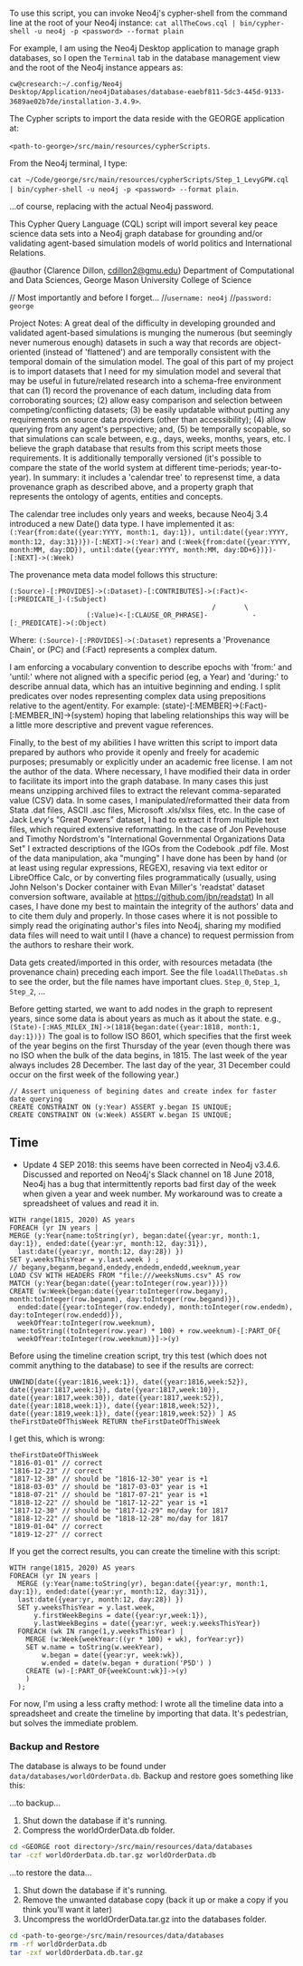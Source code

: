 To use this script, you can invoke Neo4j's cypher-shell from the command line at the root of your Neo4j instance:
`cat allTheCows.cql | bin/cypher-shell -u neo4j -p <password> --format plain`

For example, I am using the Neo4j Desktop application to manage graph databases, so I open the `Terminal` tab in the 
database management view and the root of the Neo4j instance appears as: 

`cw@cresearch:~/.config/Neo4j Desktop/Application/neo4jDatabases/database-eaebf811-5dc3-445d-9133-3689ae02b7de/installation-3.4.9>`. 

The Cypher scripts to import the data reside with the GEORGE application at: 

`<path-to-george>/src/main/resources/cypherScripts`.

From the Neo4j terminal, I type: 

`cat ~/Code/george/src/main/resources/cypherScripts/Step_1_LevyGPW.cql | bin/cypher-shell -u neo4j -p <password> --format plain`.

...of course, replacing <password> with the actual Neo4j password.

This Cypher Query Language (CQL) script will import several key peace science data sets into a Neo4j graph database for grounding and/or validating agent-based simulation models of world politics and International Relations.

@author {Clarence Dillon, cdillon2@gmu.edu}
Department of Computational and Data Sciences, George Mason University College of Science

// Most importantly and before I forget...
//`username: neo4j`
//`password: george`

Project Notes: A great deal of the difficulty in developing grounded and validated agent-based simulations is munging the numerous (but seemingly never numerous enough) datasets in such a way that records are object-oriented (instead of 'flattened') and are temporally consistent with the temporal domain of the simulation model. The goal of this part of my project is to import datasets that I need for my simulation model and several that may be useful in future/related research into a schema-free environment that can (1) record the provenance of each datum, including data from corroborating sources; (2) allow easy comparison and selection between competing/conflicting datasets; (3) be 
easily updatable without putting any requirements on source data providers (other than accessibility); (4) allow querying from any agent's perspective; and, (5) be temporally scopable, so that simulations can scale between, e.g., days, weeks, months, years, etc. I believe the graph database that results from this script meets those requirements. 
It is additionally temporally versioned (it's possible to compare the state of the world system at different time-periods; year-to-year). In summary: it includes a 'calendar tree' to represenst time, a data provenance graph as described above, and a property graph that represents the ontology of agents, entities and concepts. 

The calendar tree includes only years and weeks, because Neo4j 3.4 introduced a new Date() data type. I have implemented it as: 
`(:Year{from:date({year:YYYY, month:1, day:1}), until:date({year:YYYY, month:12, day:31})})-[:NEXT]->(:Year)` 
and
`(:Week{from:date({year:YYYY, month:MM, day:DD}), until:date({year:YYYY, month:MM, day:DD+6})})-[:NEXT]->(:Week)`

The provenance meta data model follows this structure:

```
(:Source)-[:PROVIDES]->(:Dataset)-[:CONTRIBUTES]->(:Fact)<-[:PREDICATE_]-(:Subject)
                                                  /       \
                   (:Value)<-[:CLAUSE_OR_PHRASE]-           -[:_PREDICATE]->(:Object)
```
                     
Where: `(:Source)-[:PROVIDES]->(:Dataset)` represents a 'Provenance Chain', or (PC) and (:Fact) represents a complex datum. 

I am enforcing a vocabulary convention to describe epochs with 'from:' and 'until:' where not aligned with a specific period (eg, a Year) and 'during:' to describe annual data, which has an intuitive beginning and ending. I split predicates over nodes representing complex data using prepositions relative to the agent/entity. 
For example: (state)-[:MEMBER]->(:Fact)-[:MEMBER_IN]->(system) hoping that labeling relationships this way will be a little more descriptive and prevent vague references. 



Finally, to the best of my abilities I have written this script to import data prepared by authors who provide it openly and freely for academic purposes; presumably or explicitly under an academic free license. I am not the author of the data. Where necessary, I have modified their data in order to facilitate its import into the graph
database. In many cases this just means unzipping archived files to extract the relevant comma-separated value (CSV) data. In some cases, I manipulated/reformatted their data from Stata .dat files, ASCII .asc files, Microsoft .xls/xlsx files, etc. In the case of Jack Levy's "Great Powers" dataset, I had to extract it from multiple text files, which 
required extensive reformatting. In the case of Jon Pevehouse and Timothy Nordstrom's "International Governmental Organizations Data Set" I extracted descriptions of the IGOs from the Codebook .pdf file. Most of the data manipulation, aka "munging" I have done has been by hand (or at least using regular expressions, REGEX), resaving via text editor or LibreOffice Calc, or by converting files programmatically (usually, using John Nelson's Docker container with Evan Miller's 'readstat' dataset conversion software, available at https://github.com/jbn/readstat) In all cases, I have done my best to maintain the integrity of the authors' data and to cite them duly and properly. 
In those cases where it is not possible to simply read the originating author's files into Neo4j, sharing my modified data files will need to wait until I (have a chance) to request permission from the authors to reshare their work.

Data gets created/imported in this order, with resources metadata (the provenance chain) preceding each import. See the file `loadAllTheDatas.sh` to see the order, but the file names have important clues. `Step_0`, `Step_1`, `Step_2`, ...

Before getting started, we want to add nodes in the graph to represent years, since some data is about years as much as it about the state. e.g., `(State)-[:HAS_MILEX_IN]->(1818{began:date({year:1818, month:1, day:1})})`
The goal is to follow ISO 8601, which specifies that the first week of the year begins on the first Thursday of the year (even though there was no ISO when the bulk of the data begins, in 1815. The last week of the year always includes 28 December. The last day of the year, 31 December could occur on the first week of the following year.)

```
// Assert uniqueness of begining dates and create index for faster date querying
CREATE CONSTRAINT ON (y:Year) ASSERT y.began IS UNIQUE;
CREATE CONSTRAINT ON (w:Week) ASSERT w.began IS UNIQUE;
```

## Time
* Update 4 SEP 2018: this seems have been corrected in Neo4j v3.4.6.
Discussed and reported on Neo4j's Slack channel on 18 June 2018, Neo4j has a bug that intermittently reports bad first day of the week when given a year and week number. My workaround was to create a spreadsheet of values and read it in.

``` 
WITH range(1815, 2020) AS years
FOREACH (yr IN years |
MERGE (y:Year{name:toString(yr), began:date({year:yr, month:1, day:1}), ended:date({year:yr, month:12, day:31}),
  last:date({year:yr, month:12, day:28}) })
SET y.weeksThisYear = y.last.week ) ;
// begany,beganm,begand,endedy,endedm,endedd,weeknum,year
LOAD CSV WITH HEADERS FROM "file:///weeksNums.csv" AS row
MATCH (y:Year{began:date({year:toInteger(row.year)})})
CREATE (w:Week{began:date({year:toInteger(row.begany), month:toInteger(row.beganm), day:toInteger(row.begand)}),
  ended:date({year:toInteger(row.endedy), month:toInteger(row.endedm), day:toInteger(row.endedd)}), 
  weekOfYear:toInteger(row.weeknum), name:toString((toInteger(row.year) * 100) + row.weeknum)-[:PART_OF{
  weekOfYear:toInteger(row.weeknum)}]->(y)
```

Before using the timeline creation script, try this test (which does not commit anything to the database) to see if the results are correct:
 
```
UNWIND[date({year:1816,week:1}), date({year:1816,week:52}), date({year:1817,week:1}), date({year:1817,week:10}), 
date({year:1817,week:30}), date({year:1817,week:52}), date({year:1818,week:1}), date({year:1818,week:52}), 
date({year:1819,week:1}), date({year:1819,week:52}) ] AS theFirstDateOfThisWeek RETURN theFirstDateOfThisWeek
```

I get this, which is wrong:
```
theFirstDateOfThisWeek
"1816-01-01" // correct
"1816-12-23" // correct
"1817-12-30" // should be "1816-12-30" year is +1
"1818-03-03" // should be "1817-03-03" year is +1
"1818-07-21" // should be "1817-07-21" year is +1
"1818-12-22" // should be "1817-12-22" year is +1
"1817-12-30" // should be "1817-12-29" mo/day for 1817
"1818-12-22" // should be "1818-12-28" mo/day for 1817
"1819-01-04" // correct
"1819-12-27" // correct 
```

If you get the correct results, you can create the timeline with this script:

```
WITH range(1815, 2020) AS years
FOREACH (yr IN years |
  MERGE (y:Year{name:toString(yr), began:date({year:yr, month:1, day:1}), ended:date({year:yr, month:12, day:31}),
  last:date({year:yr, month:12, day:28}) })
  SET y.weeksThisYear = y.last.week,
      y.firstWeekBegins = date({year:yr,week:1}),
      y.lastWeekBegins = date({year:yr, week:y.weeksThisYear})
  FOREACH (wk IN range(1,y.weeksThisYear) |
    MERGE (w:Week{weekYear:((yr * 100) + wk), forYear:yr})
    SET w.name = toString(w.weekYear),
        w.began = date({year:yr, week:wk}),
        w.ended = date(w.began + duration('P5D') )
    CREATE (w)-[:PART_OF{weekCount:wk}]->(y)
    )
  );
```

For now, I'm using a less crafty method: I wrote all the timeline data into a spreadsheet and create the timeline by importing that data. It's pedestrian, but solves the immediate problem.


### Backup and Restore

The database is always to be found under `data/databases/worldOrderData.db`. Backup and restore goes something like this:

...to backup...
1. Shut down the database if it's running.
1. Compress the worldOrderData.db folder.

```bash
cd <GEORGE root directory>/src/main/resources/data/databases
tar -czf worldOrderData.db.tar.gz worldOrderData.db

```
...to restore the data...

1. Shut down the database if it's running.
1. Remove the unwanted database copy (back it up or make a copy if you think you'll want it later)
1. Uncompress the worldOrderData.tar.gz into the databases folder.

```bash
cd <path-to-george>/src/main/resources/data/databases
rm -rf worldOrderData.db
tar -zxf worldOrderData.db.tar.gz 
```
